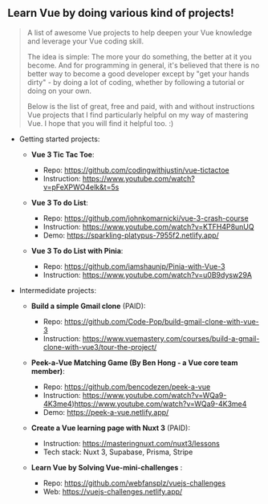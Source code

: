## Learn Vue by doing various kind of projects! 
> A list of awesome Vue projects to help deepen your Vue knowledge and leverage your Vue coding skill.
> 
> The idea is simple: The more your do something, the better at it you become. And for programming in general, it's believed that there is no better way to become a good developer except by "get your hands dirty" - by doing a lot of coding, whether by following a tutorial or doing on your own.
> 
> Below is the list of great, free and paid, with and without instructions Vue projects that I find particularly helpful on my way of mastering Vue. I hope that you will find it helpful too. :)

- Getting started projects:
  - __Vue 3 Tic Tac Toe__:
    - Repo: https://github.com/codingwithjustin/vue-tictactoe
    - Instruction: https://www.youtube.com/watch?v=pFeXPWO4elk&t=5s
      
  - __Vue 3 To do List__:
    - Repo: https://github.com/johnkomarnicki/vue-3-crash-course
    - Instruction: https://www.youtube.com/watch?v=KTFH4P8unUQ
    - Demo: https://sparkling-platypus-7955f2.netlify.app/
   
  - __Vue 3 To do List with Pinia__:
    - Repo: https://github.com/iamshaunjp/Pinia-with-Vue-3
    - Instruction: https://www.youtube.com/watch?v=u0B9dysw29A

      
- Intermedidate projects:
  - __Build a simple Gmail clone__ (PAID):
    - Repo: https://github.com/Code-Pop/build-gmail-clone-with-vue-3
    - Instruction: https://www.vuemastery.com/courses/build-a-gmail-clone-with-vue3/tour-the-project/
   
  - __Peek-a-Vue Matching Game (By Ben Hong - a Vue core team member)__:
    - Repo: https://github.com/bencodezen/peek-a-vue
    - Instruction: https://www.youtube.com/watch?v=WQa9-4K3me4)https://www.youtube.com/watch?v=WQa9-4K3me4
    - Demo: https://peek-a-vue.netlify.app/
   
  - __Create a Vue learning page with Nuxt 3__ (PAID):
    - Instruction: https://masteringnuxt.com/nuxt3/lessons
    - Tech stack: Nuxt 3, Supabase, Prisma, Stripe

  - __Learn Vue by Solving Vue-mini-challenges__ :
    - Repo: https://github.com/webfansplz/vuejs-challenges 
    - Web: https://vuejs-challenges.netlify.app/
    
      
